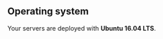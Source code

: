 <!-- usedin: [ _general/Introduction] - post: -->


## Operating system

Your servers are deployed with **Ubuntu 16.04 LTS**.

